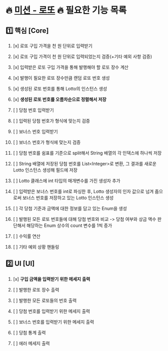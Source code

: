 # 🔥 [미션 - 로또](https://marked-duck-24a.notion.site/708fa2393f754d54b3facf5e31250367?v=be9a3af220774af1bb1453616c0330b9) 🔥 필요한 기능 목록 

## 1️⃣ 핵심 [Core]
1. [x] 로또 구입 가격을 천 원 단위로 입력받기
2. [x] 로또 구입 가격이 천 원 단위로 입력되었는지 검증(+기타 예외 사항 검증)


1. [x] 입력받은 로또 구입 가격을 통해 발행해야 할 로또 장수 계산
2. [x] 발행이 필요한 로또 장수만큼 랜덤 로또 번호 생성
3. [x] 생성된 로또 번호를 통해 Lotto의 인스턴스 생성
4. [x] **생성된 로또 번호를 오름차순으로 정렬해서 저장**


1. [ ] 당첨 번호 입력받기
2. [ ] 입력된 당첨 번호가 형식에 맞는지 검증
3. [ ] 보너스 번호 입력받기
4. [ ] 보너스 번호가 형식에 맞는지 검증


1. [ ] 당첨 번호를 쉼표를 기준으로 split해서 String 배열의 각 인덱스에 하나씩 저장
2. [ ] String 배열에 저장된 당첨 번호를 List\<Integer\>로 변환, 그 결과를 새로운 Lotto 인스턴스 생성해 필드에 저장
3. [ ] Lotto 클래스에 int 타입의 매개변수를 가진 생성자 추가
4. [ ] 입력받은 보너스 번호를 int로 파싱한 후, Lotto 생성자의 인자 값으로 넘겨 줌으로써 보너스 번호를 저장하고 있는 Lotto 인스턴스 생성


1. [ ] 각 당첨 기준과 금액에 대한 정보를 담고 있는 Enum을 생성
2. [ ] 발행된 모든 로또 번호들에 대해 당첨 번호와 비교 -> 당첨 여부와 상금 액수 판단해서 해당하는 Enum 상수의 count 변수를 1씩 증가


1. [ ] 수익률 연산


1. [ ] 기타 예외 상황 핸들링


## 2️⃣ UI [UI]
1. [x] **구입 금액을 입력받기 위한 메세지 출력**
2. [ ] 발행한 로또 장수 출력
3. [ ] 발행한 모든 로또들의 번호 출력


1. [ ] 당첨 번호를 입력받기 위한 메세지 출력
2. [ ] 보너스 번호를 입력받기 위한 메세지 출력


1. [ ] 당첨 통계 출력


2. [ ] 에러 메세지 출력